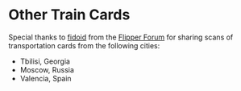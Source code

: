 # Other Train Cards
Special thanks to [fidoid](https://forum.flipperzero.one/u/fidoid) from the [Flipper Forum](https://forum.flipperzero.one/) for sharing scans of transportation cards from the following cities: 
- Tbilisi, Georgia
- Moscow, Russia
- Valencia, Spain


